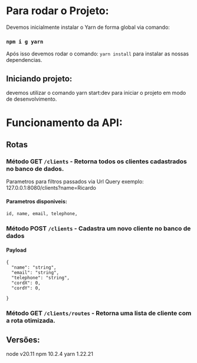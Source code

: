 # Para rodar o Projeto:
Devemos inicialmente instalar o Yarn de forma global via comando:

### `npm i g yarn`
Após isso devemos rodar o comando: `yarn install` para instalar as nossas dependencias.

## Iniciando projeto:
devemos utilizar o comando yarn start:dev para iniciar o projeto em modo de desenvolvimento.

# Funcionamento da API:
## Rotas
  ### Método GET `/clients` - Retorna todos os clientes cadastrados no banco de dados.
  Parametros para filtros passados via Url Query exemplo: 127.0.0.1:8080/clients?name=Ricardo
  #### Parametros disponiveis:
    id, name, email, telephone,
  ### Método POST `/clients` - Cadastra um novo cliente no banco de dados
  #### Payload
    {
      "name": "string",
      "email": "string",
      "telephone": "string",
      "cordX": 0,
      "cordY": 0,
      
    }
  ### Método GET `/clients/routes` - Retorna uma lista de cliente com a rota otimizada.

## Versões:
node v20.11
npm 10.2.4
yarn 1.22.21
